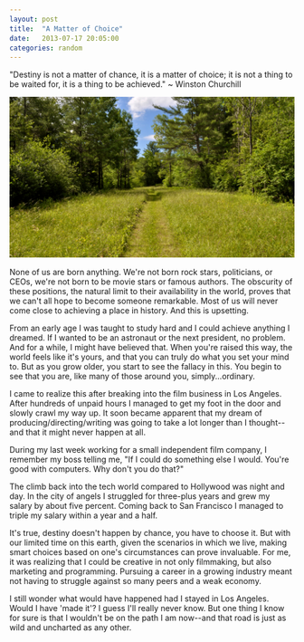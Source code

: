 ```yaml
---
layout: post
title:  "A Matter of Choice"
date:   2013-07-17 20:05:00
categories: random
---
```

"Destiny is not a matter of chance, it is a matter of choice; it is not a thing to be waited for, it is a thing to be achieved."  ~ Winston Churchill

![path in the woods][wood-image]

None of us are born anything. We're not born rock stars, politicians, or CEOs, we're not born to be movie stars or famous authors. The obscurity of these positions, the natural limit to their availability in the world, proves that we can't all hope to become someone remarkable. Most of us will never come close to achieving a place in history. And this is upsetting.

From an early age I was taught to study hard and I could achieve anything I dreamed. If I wanted to be an astronaut or the next president, no problem. And for a while, I might have believed that. When you're raised this way, the world feels like it's yours, and that you can truly do what you set your mind to. But as you grow older, you start to see the fallacy in this. You begin to see that you are, like many of those around you, simply...ordinary. 

I came to realize this after breaking into the film business in Los Angeles. After hundreds of unpaid hours I managed to get my foot in the door and slowly crawl my way up. It soon became apparent that my dream of producing/directing/writing was going to take a lot longer than I thought--and that it might never happen at all.

During my last week working for a small independent film company, I remember my boss telling me, "If I could do something else I would. You're good with computers. Why don't you do that?"

The climb back into the tech world compared to Hollywood was night and day. In the city of angels I struggled for three-plus years and grew my salary by about five percent. Coming back to San Francisco I managed to triple my salary within a year and a half.

It's true, destiny doesn't happen by chance, you have to choose it. But with our limited time on this earth, given the scenarios in which we live, making smart choices based on one's circumstances can prove invaluable. For me, it was realizing that I could be creative in not only filmmaking, but also marketing and programming. Pursuing a career in a growing industry meant not having to struggle against so many peers and a weak economy.

I still wonder what would have happened had I stayed in Los Angeles. Would I have 'made it'? I guess I'll really never know. But one thing I know for sure is that I wouldn't be on the path I am now--and that road is just as wild and uncharted as any other.

[wood-image]: /images/path-woods.jpg
